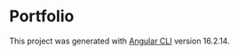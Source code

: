 # Portfolio

This project was generated with [Angular CLI](https://github.com/angular/angular-cli) version 16.2.14.
